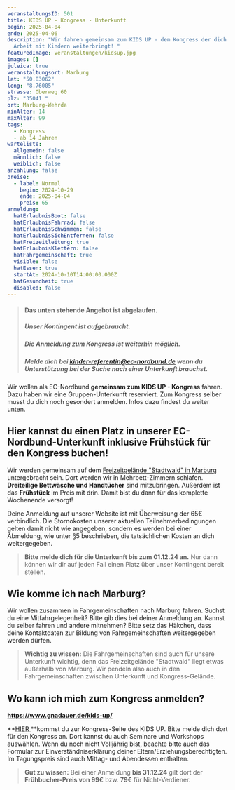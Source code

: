 ```yaml
---
veranstaltungsID: 501
title: KIDS UP - Kongress - Unterkunft
begin: 2025-04-04
ende: 2025-04-06
description: "Wir fahren gemeinsam zum KIDS UP - dem Kongress der dich und deine
  Arbeit mit Kindern weiterbringt! "
featuredImage: veranstaltungen/kidsup.jpg
images: []
juleica: true
veranstaltungsort: Marburg
lat: "50.83062"
long: "8.76005"
strasse: Oberweg 60
plz: "35041 "
ort: Marburg-Wehrda
minAlter: 14
maxAlter: 99
tags:
  - Kongress
  - ab 14 Jahren
warteliste:
  allgemein: false
  männlich: false
  weiblich: false
anzahlung: false
preise:
  - label: Normal
    begin: 2024-10-29
    ende: 2025-04-04
    preis: 65
anmeldung:
  hatErlaubnisBoot: false
  hatErlaubnisFahrrad: false
  hatErlaubnisSchwimmen: false
  hatErlaubnisSichEntfernen: false
  hatFreizeitleitung: true
  hatErlaubnisKlettern: false
  hatFahrgemeinschaft: true
  visible: false
  hatEssen: true
  startAt: 2024-10-10T14:00:00.000Z
  hatGesundheit: true
  disabled: false
---
```

> #### **Das unten stehende Angebot ist abgelaufen.** 
>
> ##### Unser Kontingent ist aufgebraucht. 
>
> ##### Die Anmeldung zum Kongress ist weiterhin möglich. 
>
> ##### Melde dich bei *kinder-referentin@ec-nordbund.de* wenn du Unterstützung bei der Suche nach einer Unterkunft brauchst.

Wir wollen als EC-Nordbund **gemeinsam zum KIDS UP - Kongress** fahren. Dazu haben wir eine Gruppen-Unterkunft reserviert. Zum Kongress selber musst du dich noch gesondert anmelden. Infos dazu findest du weiter unten.

## Hier kannst du einen Platz in unserer EC-Nordbund-Unterkunft inklusive Frühstück für den Kongress buchen!

Wir werden gemeinsam auf dem [Freizeitgelände "Stadtwald" in Marburg](www.hausderjugend-marburg.de/freizeitgelaende-stadtwald/) untergebracht sein. Dort werden wir in Mehrbett-Zimmern schlafen. **Dreiteilige Bettwäsche und Handtücher** sind mitzubringen. Außerdem ist das **Frühstück** im Preis mit drin. Damit bist du dann für das komplette Wochenende versorgt!

Deine Anmeldung auf unserer Website ist mit Überweisung der 65€ verbindlich. Die Stornokosten unserer aktuellen Teilnehmerbedingungen gelten damit nicht wie angegeben, sondern es werden bei einer Abmeldung, wie unter §5 beschrieben, die tatsächlichen Kosten an dich weitergegeben.

> **Bitte melde dich für die Unterkunft bis zum 01.12.24 an.** Nur dann können wir dir auf jeden Fall einen Platz über unser Kontingent bereit stellen. 

## Wie komme ich nach Marburg?

Wir wollen zusammen in Fahrgemeinschaften nach Marburg fahren. Suchst du eine Mitfahrgelegenheit? Bitte gib dies bei deiner Anmeldung an. Kannst du selber fahren und andere mitnehmen? Bitte setz das Häkchen, dass deine Kontaktdaten zur Bildung von Fahrgemeinschaften weitergegeben werden dürfen.

> **Wichtig zu wissen:** Die Fahrgemeinschaften sind auch für unsere Unterkunft wichtig, denn das Freizeitgelände "Stadtwald" liegt etwas außerhalb von Marburg. Wir pendeln also auch in den Fahrgemeinschaften zwischen Unterkunft und Kongress-Gelände.

## Wo kann ich mich zum Kongress anmelden?

**https://www.gnadauer.de/kids-up/**

**[HIER ](https://www.gnadauer.de/kids-up/)**kommst du zur Kongress-Seite des KIDS UP. Bitte melde dich dort für den Kongress an. Dort kannst du auch Seminare und Workshops auswählen. Wenn du noch nicht Volljährig bist, beachte bitte auch das Formular zur Einverständniserklärung deiner Eltern/Erziehungsberechtigten. Im Tagungspreis sind auch Mittag- und Abendessen enthalten.

> **Gut zu wissen:** Bei einer Anmeldung **bis 31.12.24** gilt dort der **Frühbucher-Preis von 99€** bzw. **79€** für Nicht-Verdiener.